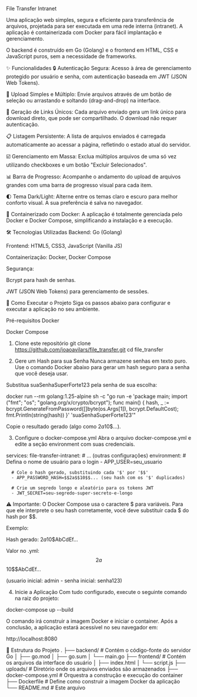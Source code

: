 File Transfer Intranet

Uma aplicação web simples, segura e eficiente para transferência de arquivos, projetada para ser executada em uma rede interna (intranet). A aplicação é containerizada com Docker para fácil implantação e gerenciamento.

O backend é construído em Go (Golang) e o frontend em HTML, CSS e JavaScript puros, sem a necessidade de frameworks.

✨ Funcionalidades
🔒 Autenticação Segura: Acesso à área de gerenciamento protegido por usuário e senha, com autenticação baseada em JWT (JSON Web Tokens).

🚀 Upload Simples e Múltiplo: Envie arquivos através de um botão de seleção ou arrastando e soltando (drag-and-drop) na interface.

🔗 Geração de Links Únicos: Cada arquivo enviado gera um link único para download direto, que pode ser compartilhado. O download não requer autenticação.

📋 Listagem Persistente: A lista de arquivos enviados é carregada automaticamente ao acessar a página, refletindo o estado atual do servidor.

☑️ Gerenciamento em Massa: Exclua múltiplos arquivos de uma só vez utilizando checkboxes e um botão "Excluir Selecionados".

📊 Barra de Progresso: Acompanhe o andamento do upload de arquivos grandes com uma barra de progresso visual para cada item.

🌓 Tema Dark/Light: Alterne entre os temas claro e escuro para melhor conforto visual. A sua preferência é salva no navegador.

🐳 Containerizado com Docker: A aplicação é totalmente gerenciada pelo Docker e Docker Compose, simplificando a instalação e a execução.

🛠️ Tecnologias Utilizadas
Backend: Go (Golang)

Frontend: HTML5, CSS3, JavaScript (Vanilla JS)

Containerização: Docker, Docker Compose

Segurança:

Bcrypt para hash de senhas.

JWT (JSON Web Tokens) para gerenciamento de sessões.

🚀 Como Executar o Projeto
Siga os passos abaixo para configurar e executar a aplicação no seu ambiente.

Pré-requisitos
Docker

Docker Compose

1. Clone este repositório
git clone https://github.com/joaoavilars/file_transfer.git
cd file_transfer

2. Gere um Hash para sua Senha
Nunca armazene senhas em texto puro. Use o comando Docker abaixo para gerar um hash seguro para a senha que você deseja usar.

Substitua suaSenhaSuperForte123 pela senha de sua escolha:

docker run --rm golang:1.25-alpine sh -c "go run -e 'package main; import (\"fmt\"; \"os\"; \"golang.org/x/crypto/bcrypt\"); func main() { hash, _ := bcrypt.GenerateFromPassword([]byte(os.Args[1]), bcrypt.DefaultCost); fmt.Println(string(hash)) }' 'suaSenhaSuperForte123'"

Copie o resultado gerado (algo como $2a$10$...).

3. Configure o docker-compose.yml
Abra o arquivo docker-compose.yml e edite a seção environment com suas credenciais.

services:
  file-transfer-intranet:
    # ... (outras configurações)
    environment:
      # Defina o nome de usuário para o login
      - APP_USER=seu_usuario

      # Cole o hash gerado, substituindo cada '$' por '$$'
      - APP_PASSWORD_HASH=$$2a$$10$$... (seu hash com os '$' duplicados)

      # Crie um segredo longo e aleatório para os tokens JWT
      - JWT_SECRET=seu-segredo-super-secreto-e-longo

⚠️ Importante: O Docker Compose usa o caractere $ para variáveis. Para que ele interprete o seu hash corretamente, você deve substituir cada $ do hash por $$.

Exemplo:

Hash gerado: $2a$10$AbCdEf...

Valor no .yml: $$2a$$10$$AbCdEf...

(usuario inicial: admin - senha inicial: senha123)

4. Inicie a Aplicação
Com tudo configurado, execute o seguinte comando na raiz do projeto:

docker-compose up --build

O comando irá construir a imagem Docker e iniciar o container. Após a conclusão, a aplicação estará acessível no seu navegador em:

http://localhost:8080

📂 Estrutura do Projeto
.
├── backend/          # Contém o código-fonte do servidor Go
│   ├── go.mod
│   ├── go.sum
│   └── main.go
├── frontend/         # Contém os arquivos da interface do usuário
│   ├── index.html
│   └── script.js
├── uploads/          # Diretório onde os arquivos enviados são armazenados
├── docker-compose.yml # Orquestra a construção e execução do container
├── Dockerfile        # Define como construir a imagem Docker da aplicação
└── README.md         # Este arquivo
